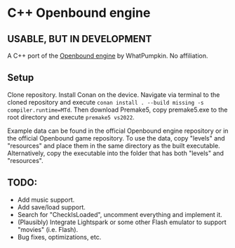 # C++ Openbound engine
## USABLE, BUT IN DEVELOPMENT
A C++ port of the [Openbound engine](https://github.com/WhatPumpkin/Sburb) by WhatPumpkin. No affiliation.

## Setup
Clone repository.
Install Conan on the device.
Navigate via terminal to the cloned repository and execute `conan install . --build missing -s compiler.runtime=MTd`.
Then download Premake5, copy premake5.exe to the root directory and execute `premake5 vs2022`.

Example data can be found in the official Openbound engine repository or in the official Openbound game repository. To use the data, copy "levels" and "resources" and place them in the same directory as the built executable. Alternatively, copy the executable into the folder that has both "levels" and "resources".

## TODO:

- Add music support.
- Add save/load support.
- Search for "CheckIsLoaded", uncomment everything and implement it.
- (Plausibly) Integrate Lightspark or some other Flash emulator to support "movies" (i.e. Flash).
- Bug fixes, optimizations, etc.